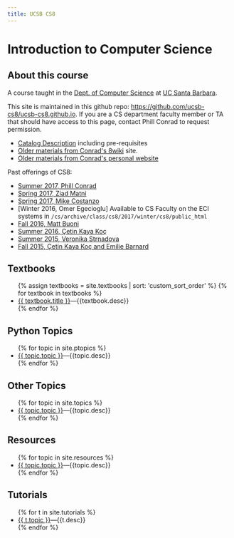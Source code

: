 ```yaml
---
title: UCSB CS8
---
```


# Introduction to Computer Science

<div id="about" data-role="collapsible" data-collapsed="true" markdown="1">
<h2>About this course</h2>

A course taught in the [Dept. of Computer Science](http://www.cs.ucsb.edu) at
[UC Santa Barbara](http://www.ucsb.edu).

This site is maintained in this github repo: <https://github.com/ucsb-cs8/ucsb-cs8.github.io>.   If you are a CS department faculty member or TA that should have access to this page, contact Phill Conrad to request permission.

* [Catalog Description](https://www.cs.ucsb.edu/education/courses/cmpsc-8) including pre-requisites
* [Older materials from Conrad's 8wiki](https://foo.cs.ucsb.edu/8wiki) site.
* [Older materials from Conrad's personal website](https://www.cs.ucsb.edu/~pconrad/cs8)

Past offerings of CS8:

* [Summer 2017, Phill Conrad](https://ucsb-cs8-m17.github.io)
* [Spring 2017, Ziad Matni](https://ucsb-cs8-s17.github.io)
* [Spring 2017, Mike Costanzo](https://www.cs.ucsb.edu/~mikec/cs8/)
* [Winter 2016, Omer Egecioglu] Available to CS Faculty on the ECI systems in  `/cs/archive/class/cs8/2017/winter/cs8/public_html`
* [Fall 2016, Matt Buoni](https://www.cs.ucsb.edu/~buoni/cs8/)
* [Summer 2016, Çetin Kaya Koç](http://koclab.cs.ucsb.edu/teaching/cs8/)
* [Summer 2015, Veronika Strnadova](https://www.cs.ucsb.edu/~veronika/cs8/)
* [Fall 2015, Çetin Kaya Koç and Emilie Barnard](http://emiliebarnard.com/teaching/cs8fall14/)

</div><!-- about -->


<div id="textbooks" data-role="collapsible" data-collapsed="false">
  <h2>Textbooks</h2>
    <ul>
      {% assign textbooks = site.textbooks | sort: 'custom_sort_order' %}
      {% for textbook in textbooks %}
         <li {% if topic.indent %} class="indent" {% endif %}><a href="{{textbook.url}}">{{ textbook.title }}</a>&mdash;{{textbook.desc}}</li>
      {% endfor %}
    </ul>
</div>

<div id="ptopics" data-role="collapsible" data-collapsed="false">
  <h2>Python Topics</h2>
  <ul>
   {% for topic in site.ptopics %}
     <li {% if topic.indent %} class="indent" {% endif %}><a href="{{topic.url}}">{{ topic.topic }}</a>&mdash;{{topic.desc}}</li>
   {% endfor %}
  </ul>
</div>

<div id="topics" data-role="collapsible" data-collapsed="false">
  <h2>Other Topics</h2>
  <ul>
   {% for topic in site.topics %}
     <li {% if topic.indent %} class="indent" {% endif %}><a href="{{topic.url}}">{{ topic.topic }}</a>&mdash;{{topic.desc}}</li>
   {% endfor %}
  </ul>
</div>



<div id="resources" data-role="collapsible" data-collapsed="false">
  <h2>Resources</h2>
  <ul>
   {% for topic in site.resources %}
     <li {% if topic.indent %} class="indent" {% endif %}><a href="{{topic.url}}">{{ topic.topic }}</a>&mdash;{{topic.desc}}</li>
   {% endfor %}
  </ul>
</div>

<div id="tutorials" data-role="collapsible" data-collapsed="false">
  <h2>Tutorials</h2>
  <ul>
   {% for t in site.tutorials %}
     <li {% if t.indent %} class="indent" {% endif %} ><a href="{{t.url}}">{{ t.topic }}</a>&mdash;{{t.desc}}</li>
   {% endfor %}
  </ul>
</div>

